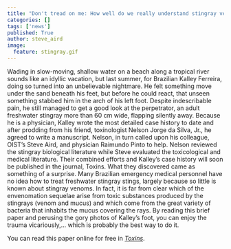 ```yaml
---
title: "Don't tread on me: How well do we really understand stingray venom?"
categories: []
tags: ['news']
published: True
author: steve_aird
image: 
  feature: stingray.gif
---
```


Wading in slow-moving, shallow water on a beach along a tropical river sounds like an idyllic vacation, but last summer, for Brazilian Kalley Ferreira, doing so turned into an unbelievable nightmare. He felt something move under the sand beneath his feet, but before he could react, that unseen something stabbed him in the arch of his left foot. Despite indescribable pain, he still managed to get a good look at the perpetrator, an adult freshwater stingray more than 60 cm wide, flapping silently away. Because he is a physician, Kalley wrote the most detailed case history to date and after prodding from his friend, toxinologist Nelson Jorge da Silva, Jr., he agreed to write a manuscript. Nelson, in turn called upon his colleague, OIST’s Steve Aird, and physician Raimundo Pinto to help. Nelson reviewed the stingray biological literature while Steve evaluated the toxicological and medical literature. Their combined efforts and Kalley’s case history will soon be published in the journal, Toxins. What they discovered came as something of a surprise. Many Brazilian emergency medical personnel have no idea how to treat freshwater stingray stings, largely because so little is known about stingray venoms. In fact, it is far from clear which of the envenomation sequelae arise from toxic substances produced by the stingrays (venom and mucus) and which come from the great variety of bacteria that inhabits the mucus covering the rays. By reading this brief paper and perusing the gory photos of Kalley’s foot, you can enjoy the trauma vicariously,... which is probably the best way to do it.

You can read this paper online for free in [*Toxins*](http://www.mdpi.com/2072-6651/7/6/2272/html).
